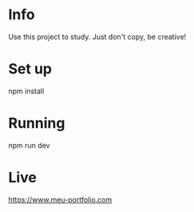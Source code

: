 # Info
Use this project to study. Just don't copy, be creative!

# Set up
npm install

# Running
npm run dev

# Live
https://www.meu-portfolio.com
